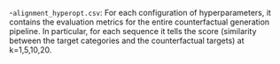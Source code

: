 -`alignment_hyperopt.csv`: For each configuration of hyperparameters, it contains the evaluation metrics for the entire counterfactual generation pipeline. In particular, for each sequence it tells the score (similarity between the target categories and the counterfactual targets) at k=1,5,10,20.

